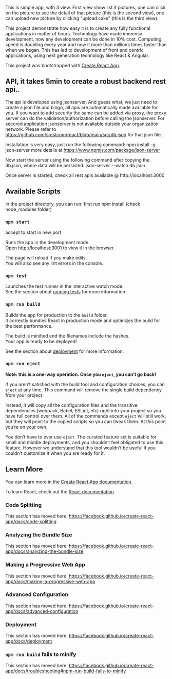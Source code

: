 This is simple app, with 3 view. First view show list if pictures, one can click on the picture to see the detail of that picture (this is the second view), one can upload new picture by clicking "upload cake" (this is the third view).

This project demonstrate how easy it is to create any fully functional applications in matter of hours.
Technology have made immense development, now any development can be done in 10% cost. Computing speed is doubling
every year and now it more than millions times faster than when we began. This has led to development of
front end centric applications, using next generation technology like React & Angular.

This project was bootstrapped with [Create React App](https://github.com/facebook/create-react-app).

## API, it takes 5min to create a robust backend rest api..
The api is developed using jsonserver. And guess what, we just need to create a json file and bingo, all apis are automatically made 
available for you. If you want to add security the same can be added via proxy, the proxy server can do the validation/authorization
before calling the jsonserver. For secured application jsonserver is not available outside your organization network. 
Please refer to https://github.com/srestcom/react/blob/main/src/db.json for that json file.

Installation is very easy, just run the following command: npm install -g json-server
more details at https://www.npmjs.com/package/json-server

Now start the server using the following command after copying the db.json, where data will be persisted: json-server --watch db.json

Once server is started, check all rest apis available @ http://localhost:3000


## Available Scripts

In the project directory, you can run:
first run npm install (check node_modules folder)

### `npm start` 
accept to start in new port

Runs the app in the development mode.<br />
Open [http://localhost:3001](http://localhost:3001) to view it in the browser.

The page will reload if you make edits.<br />
You will also see any lint errors in the console.

### `npm test`

Launches the test runner in the interactive watch mode.<br />
See the section about [running tests](https://facebook.github.io/create-react-app/docs/running-tests) for more information.

### `npm run build`

Builds the app for production to the `build` folder.<br />
It correctly bundles React in production mode and optimizes the build for the best performance.

The build is minified and the filenames include the hashes.<br />
Your app is ready to be deployed!

See the section about [deployment](https://facebook.github.io/create-react-app/docs/deployment) for more information.

### `npm run eject`

**Note: this is a one-way operation. Once you `eject`, you can’t go back!**

If you aren’t satisfied with the build tool and configuration choices, you can `eject` at any time. This command will remove the single build dependency from your project.

Instead, it will copy all the configuration files and the transitive dependencies (webpack, Babel, ESLint, etc) right into your project so you have full control over them. All of the commands except `eject` will still work, but they will point to the copied scripts so you can tweak them. At this point you’re on your own.

You don’t have to ever use `eject`. The curated feature set is suitable for small and middle deployments, and you shouldn’t feel obligated to use this feature. However we understand that this tool wouldn’t be useful if you couldn’t customize it when you are ready for it.

## Learn More

You can learn more in the [Create React App documentation](https://facebook.github.io/create-react-app/docs/getting-started).

To learn React, check out the [React documentation](https://reactjs.org/).

### Code Splitting

This section has moved here: https://facebook.github.io/create-react-app/docs/code-splitting

### Analyzing the Bundle Size

This section has moved here: https://facebook.github.io/create-react-app/docs/analyzing-the-bundle-size

### Making a Progressive Web App

This section has moved here: https://facebook.github.io/create-react-app/docs/making-a-progressive-web-app

### Advanced Configuration

This section has moved here: https://facebook.github.io/create-react-app/docs/advanced-configuration

### Deployment

This section has moved here: https://facebook.github.io/create-react-app/docs/deployment

### `npm run build` fails to minify

This section has moved here: https://facebook.github.io/create-react-app/docs/troubleshooting#npm-run-build-fails-to-minify
